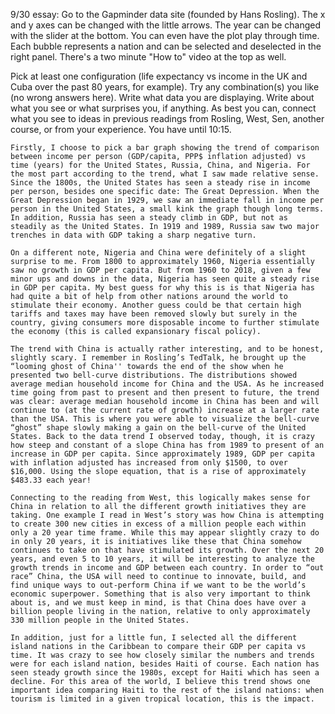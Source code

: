 9/30 essay: Go to the Gapminder data site (founded by Hans Rosling). The x and y axes can be changed with the little arrows. The year can be changed with the slider at the bottom. You can even have the plot play through time. Each bubble represents a nation and can be selected and deselected in the right panel. There's a two minute "How to" video at the top as well.

Pick at least one configuration (life expectancy vs income in the UK and Cuba over the past 80 years, for example). Try any combination(s) you like (no wrong answers here). Write what data you are displaying. Write about what you see or what surprises you, if anything. As best you can, connect what you see to ideas in previous readings from Rosling, West, Sen, another course, or from your experience. You have until 10:15.


	Firstly, I choose to pick a bar graph showing the trend of comparison between income per person (GDP/capita, PPP$ inflation adjusted) vs time (years) for the United States, Russia, China, and Nigeria. For the most part according to the trend, what I saw made relative sense. Since the 1800s, the United States has seen a steady rise in income per person, besides one specific date: The Great Depression. When the Great Depression began in 1929, we saw an immediate fall in income per person in the United States, a small kink the graph though long terms. In addition, Russia has seen a steady climb in GDP, but not as steadily as the United States. In 1919 and 1989, Russia saw two major trenches in data with GDP taking a sharp negative turn. 

	On a different note, Nigeria and China were definitely of a slight surprise to me. From 1800 to approximately 1960, Nigeria essentially saw no growth in GDP per capita. But from 1960 to 2018, given a few minor ups and downs in the data, Nigeria has seen quite a steady rise in GDP per capita. My best guess for why this is is that Nigeria has had quite a bit of help from other nations around the world to stimulate their economy. Another guess could be that certain high tariffs and taxes may have been removed slowly but surely in the country, giving consumers more disposable income to further stimulate the economy (this is called expansionary fiscal policy).

	The trend with China is actually rather interesting, and to be honest, slightly scary. I remember in Rosling’s TedTalk, he brought up the “looming ghost of China'' towards the end of the show when he presented two bell-curve distributions. The distributions showed average median household income for China and the USA. As he increased time going from past to present and then present to future, the trend was clear: average median household income in China has been and will continue to (at the current rate of growth) increase at a larger rate than the USA. This is where you were able to visualize the bell-curve “ghost” shape slowly making a gain on the bell-curve of the United States. Back to the data trend I observed today, though, it is crazy how steep and constant of a slope China has from 1989 to present of an increase in GDP per capita. Since approximately 1989, GDP per capita with inflation adjusted has increased from only $1500, to over $16,000. Using the slope equation, that is a rise of approximately $483.33 each year! 

	Connecting to the reading from West, this logically makes sense for China in relation to all the different growth initiatives they are taking. One example I read in West’s story was how China is attempting to create 300 new cities in excess of a million people each within only a 20 year time frame. While this may appear slightly crazy to do in only 20 years, it is initiatives like these that China somehow continues to take on that have stimulated its growth. Over the next 20 years, and even 5 to 10 years, it will be interesting to analyze the growth trends in income and GDP between each country. In order to “out race” China, the USA will need to continue to innovate, build, and find unique ways to out-perform China if we want to be the world’s economic superpower. Something that is also very important to think about is, and we must keep in mind, is that China does have over a billion people living in the nation, relative to only approximately 330 million people in the United States.

	In addition, just for a little fun, I selected all the different island nations in the Caribbean to compare their GDP per capita vs time. It was crazy to see how closely similar the numbers and trends were for each island nation, besides Haiti of course. Each nation has seen steady growth since the 1980s, except for Haiti which has seen a decline. For this area of the world, I believe this trend shows one important idea comparing Haiti to the rest of the island nations: when tourism is limited in a given tropical location, this is the impact.

